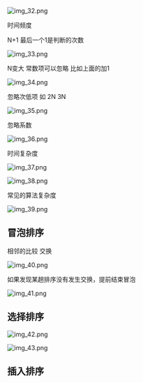 ![img_32.png](img_32.png)

时间频度 

N+1 最后一个1是判断的次数

![img_33.png](img_33.png)

N变大 常数项可以忽略 比如上面的加1

![img_34.png](img_34.png)

忽略次低项 如 2N 3N

![img_35.png](img_35.png)

忽略系数

![img_36.png](img_36.png)

时间复杂度

![img_37.png](img_37.png)

![img_38.png](img_38.png)

常见的算法复杂度

![img_39.png](img_39.png)

冒泡排序
---

相邻的比较 交换

![img_40.png](img_40.png)

如果发现某趟排序没有发生交换，提前结束冒泡

![img_41.png](img_41.png)

选择排序
---

![img_42.png](img_42.png)

![img_43.png](img_43.png)

插入排序
---
